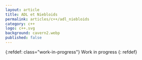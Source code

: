 ```yaml
---
layout: article
title: ADL et Niebloids
permalink: articles/c++/adl_niebloids
category: c++
logo: c++.svg
background: cavern2.webp
published: false
---
```


{:refdef: class="work-in-progress"}
Work in progress
{: refdef}
